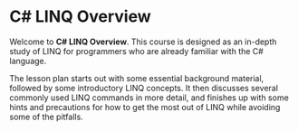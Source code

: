 [//]: # (GENERATED FILE -- DO NOT EDIT)
# C# LINQ Overview
Welcome to **C# LINQ Overview**. This course is designed as an in-depth study of LINQ for programmers who are already familiar with the C# language.

The lesson plan starts out with some essential background material, followed by some introductory LINQ concepts. It then discusses several commonly used LINQ commands in more detail, and finishes up with some hints and precautions for how to get the most out of LINQ while avoiding some of the pitfalls.
